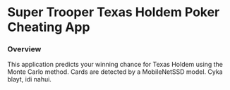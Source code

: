 # Super Trooper Texas Holdem Poker Cheating App
### Overview
This application predicts your winning chance for Texas Holdem using the Monte Carlo method. Cards are detected by a  MobileNetSSD model. Cyka blayt, idi nahui.
